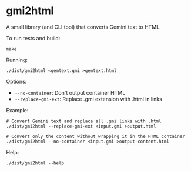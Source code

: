 # gmi2html

A small library (and CLI tool) that converts Gemini text to HTML.

To run tests and build:

```shell
make
```

Running:

```shell
./dist/gmi2html <gemtext.gmi >gemtext.html
```

Options:

- `--no-container`: Don't output container HTML
- `--replace-gmi-ext`: Replace .gmi extension with .html in links

Example:

```shell
# Convert Gemini text and replace all .gmi links with .html
./dist/gmi2html --replace-gmi-ext <input.gmi >output.html

# Convert only the content without wrapping it in the HTML container
./dist/gmi2html --no-container <input.gmi >output-content.html
```

Help:
```shell
./dist/gmi2html --help
```
